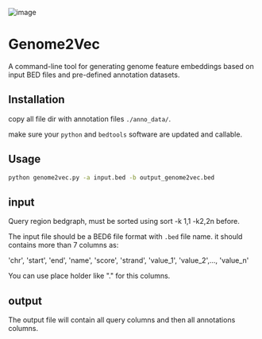 ![image](https://github.com/user-attachments/assets/db909b0f-d6f1-4880-ba71-f923332bb44c)

# Genome2Vec
A command-line tool for generating genome feature embeddings based on input BED files and pre-defined annotation datasets.

## Installation
copy all file dir with annotation files `./anno_data/`.

make sure your `python` and `bedtools` software are updated and callable.


## Usage
```bash
python genome2vec.py -a input.bed -b output_genome2vec.bed
```

## input
Query region bedgraph, must be sorted using sort -k 1,1 -k2,2n before.

The input file should be a BED6 file format with `.bed` file name. it should contains more than 7 columns as:

'chr', 'start', 'end', 'name', 'score', 'strand', 'value_1', 'value_2',..., 'value_n'

You can use place holder like "." for this columns.

## output
The output file will contain all query columns and then all annotations columns.
